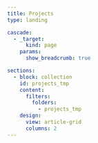 ```yaml
---
title: Projects
type: landing

cascade:
  - _target:
      kind: page
    params:
      show_breadcrumb: true

sections:
  - block: collection
    id: projects_tmp
    content:
      filters:
        folders:
          - projects_tmp
    design:
      view: article-grid
      columns: 2
---
```

